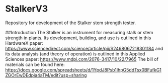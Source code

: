 # StalkerV3
Repository for development of the Stalker stem strength tester.

##Introduction
The Stalker is an instrument for measuring stalk or stem strength in plants. Its development, building, and use is outlined in this HardwareX paper: https://www.sciencedirect.com/science/article/pii/S2468067218301184
and its data analysis (and theory of operation) is outlined in this Applied Sciences paper: https://www.mdpi.com/2076-3417/10/22/7965
The bill of materials can be found here: https://docs.google.com/spreadsheets/d/1YpdJ8Psb1IhpG5ddTsx0BFufkG1ZGOrEwDEdpia4aTM/edit?usp=sharing
